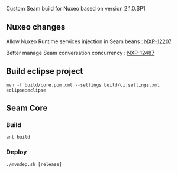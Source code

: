 
Custom Seam build for Nuxeo based on version 2.1.0.SP1

## Nuxeo changes

Allow Nuxeo Runtime services injection in Seam beans : [NXP-12207](https://jira.nuxeo.com/browse/NXP-12207)

Better manage Seam conversation concurrency : [NXP-12487](https://jira.nuxeo.com/browse/NXP-12487)

## Build eclipse project 

    mvn -f build/core.pom.xml --settings build/ci.settings.xml eclipse:eclipse

## Seam Core

### Build

    ant build

### Deploy

    ./mvndep.sh [release]
